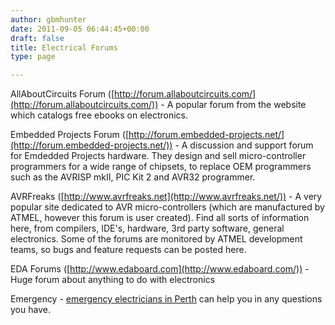 ```yaml
---
author: gbmhunter
date: 2011-09-05 06:44:45+00:00
draft: false
title: Electrical Forums
type: page

---
```


AllAboutCircuits Forum ([http://forum.allaboutcircuits.com/](http://forum.allaboutcircuits.com/)) - A popular forum from the website which catalogs free ebooks on electronics.

Embedded Projects Forum ([http://forum.embedded-projects.net/](http://forum.embedded-projects.net/)) - A discussion and support forum for Emdedded Projects hardware. They design and sell micro-controller programmers for a wide range of chipsets, to replace OEM programmers such as the AVRISP mkII, PIC Kit 2 and AVR32 programmer.

AVRFreaks ([http://www.avrfreaks.net](http://www.avrfreaks.net/)) - A very popular site dedicated to AVR micro-controllers (which are manufactured by ATMEL, however this forum is user created). Find all sorts of information here, from compilers, IDE's, hardware, 3rd party software, general electronics. Some of the forums are monitored by ATMEL development teams, so bugs and feature requests can be posted here.

EDA Forums ([http://www.edaboard.com](http://www.edaboard.com/)) - Huge forum about anything to do with electronics

Emergency - [emergency electricians in Perth](https://www.electricianinperth.com.au/24-7-emergency/) can help you in any questions you have. 
